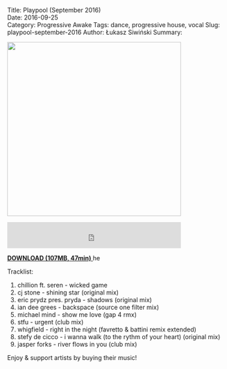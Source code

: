 Title: Playpool (September 2016)  
Date: 2016-09-25  
Category: Progressive Awake
Tags:  dance, progressive house, vocal
Slug: playpool-september-2016
Author: Łukasz Siwiński
Summary: 

<a href ="https://docs.google.com/uc?id=0B1aIvu0NI6o4SHY1eWRETTJPNlE&export=download" 
    title="DOWNLOAD" target="_blank">
    <img width="400" height="400" src="https://drive.google.com/uc?export=download&id=0B1aIvu0NI6o4aER0VVA4dkltY28" />
</a><br/>

<iframe width="400" height="60" src="https://www.mixcloud.com/widget/iframe/?feed=https%3A%2F%2Fwww.mixcloud.com%2Fprogressiveawake%2Fplaypool-september-2016%2F&hide_cover=1&mini=1&light=1" frameborder="0"></iframe>

<a href ="https://docs.google.com/uc?id=0B1aIvu0NI6o4SHY1eWRETTJPNlE&export=download" 
    title="Progressive Awake - Playpool (September 2016)" target="_blank">
**DOWNLOAD (107MB, 47min)**
</a>he

Tracklist:  

01. chillion ft. seren - wicked game   
02. cj stone - shining star (original mix)  
03. eric prydz pres. pryda - shadows (original mix)  
04. ian dee grees - backspace (source one filter mix)  
05. michael mind - show me love (gap 4 rmx)  
06. stfu - urgent (club mix)  
07. whigfield - right in the night (favretto & battini remix extended)  
08. stefy de cicco - i wanna walk (to the rythm of your heart) (original mix)  
09. jasper forks - river flows in you (club mix)  


Enjoy & support artists by buying their music!